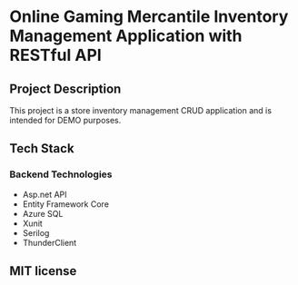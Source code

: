 # Online Gaming Mercantile Inventory Management Application with RESTful API
## Project Description
This project is a store inventory management CRUD application and is intended for DEMO purposes. 
## Tech Stack
### Backend Technologies
- Asp.net API
- Entity Framework Core
- Azure SQL
- Xunit
- Serilog
- ThunderClient
## MIT license
